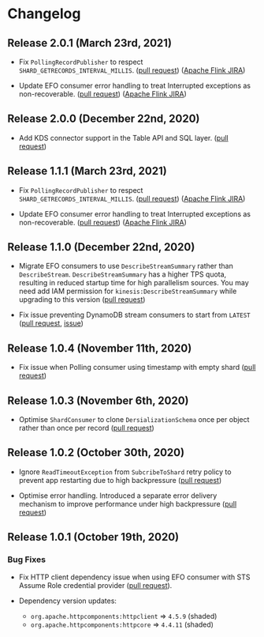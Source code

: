 # Changelog

## Release 2.0.1 (March 23rd, 2021)
* Fix `PollingRecordPublisher` to respect `SHARD_GETRECORDS_INTERVAL_MILLIS`.
  ([pull request](https://github.com/awslabs/amazon-kinesis-connector-flink/pull/17)) 
  ([Apache Flink JIRA](https://issues.apache.org/jira/browse/FLINK-21661))
  
* Update EFO consumer error handling to treat Interrupted exceptions as non-recoverable.
  ([pull request](https://github.com/awslabs/amazon-kinesis-connector-flink/pull/16)) 
  ([Apache Flink JIRA](https://issues.apache.org/jira/browse/FLINK-21933))

## Release 2.0.0 (December 22nd, 2020)
* Add KDS connector support in the Table API and SQL layer.
  ([pull request](https://github.com/awslabs/amazon-kinesis-connector-flink/pull/6))

## Release 1.1.1 (March 23rd, 2021)
* Fix `PollingRecordPublisher` to respect `SHARD_GETRECORDS_INTERVAL_MILLIS`.
  ([pull request](https://github.com/awslabs/amazon-kinesis-connector-flink/pull/17)) 
  ([Apache Flink JIRA](https://issues.apache.org/jira/browse/FLINK-21661))
  
* Update EFO consumer error handling to treat Interrupted exceptions as non-recoverable.
  ([pull request](https://github.com/awslabs/amazon-kinesis-connector-flink/pull/16)) 
  ([Apache Flink JIRA](https://issues.apache.org/jira/browse/FLINK-21933))

## Release 1.1.0 (December 22nd, 2020)
* Migrate EFO consumers to use `DescribeStreamSummary` rather than `DescribeStream`. `DescribeStreamSummary` has a 
higher TPS quota, resulting in reduced startup time for high parallelism sources. You may need add IAM permission for 
`kinesis:DescribeStreamSummary` while upgrading to this version 
 ([pull request](https://github.com/awslabs/amazon-kinesis-connector-flink/pull/10))
 
* Fix issue preventing DynamoDB stream consumers to start from `LATEST` 
  ([pull request](https://github.com/awslabs/amazon-kinesis-connector-flink/pull/11), 
  [issue](https://github.com/awslabs/amazon-kinesis-connector-flink/issues/9))

## Release 1.0.4 (November 11th, 2020)
* Fix issue when Polling consumer using timestamp with empty shard
  ([pull request](https://github.com/awslabs/amazon-kinesis-connector-flink/pull/6))

## Release 1.0.3 (November 6th, 2020)
* Optimise `ShardConsumer` to clone `DersializationSchema` once per object rather than once per record
  ([pull request](https://github.com/awslabs/amazon-kinesis-connector-flink/pull/5))

## Release 1.0.2 (October 30th, 2020)
* Ignore `ReadTimeoutException` from `SubcribeToShard` retry policy to prevent app restarting due to high backpressure
  ([pull request](https://github.com/awslabs/amazon-kinesis-connector-flink/pull/3))
  
* Optimise error handling. Introduced a separate error delivery mechanism to improve performance under high backpressure
  ([pull request](https://github.com/awslabs/amazon-kinesis-connector-flink/pull/4)) 

## Release 1.0.1 (October 19th, 2020)

### Bug Fixes
* Fix HTTP client dependency issue when using EFO consumer with STS Assume Role credential provider
    ([pull request](https://github.com/awslabs/amazon-kinesis-connector-flink/pull/1)).
    
* Dependency version updates:
  - `org.apache.httpcomponents:httpclient` => `4.5.9` (shaded)
  - `org.apache.httpcomponents:httpcore` => `4.4.11` (shaded)

    